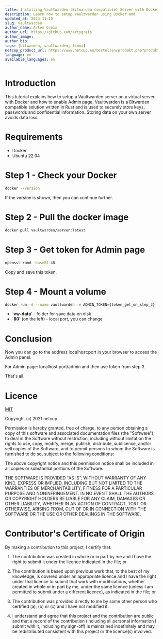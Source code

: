 ```yaml
---
title: Installing Vaultwarden (Bitwarden compatible) Server with Docker
description: Learn how to setup Vaultwarden using Docker and
updated_at: 2023-11-19
slug: vaultwarden
author_name: Artem Greis
author_url: https://github.com/artygreis
author_image: 
author_bio: 
tags: [bitwarden, vaultwarden, linux]
netcup_product_url: https://www.netcup.eu/bestellen/produkt.php?produkt=2902
language: en
available_languages: en
---
```


# Introduction
This tutorial explains how to setup a Vaultwarden server on a virtual server with Docker and how to enable Admin page. Vaultwarden is a Bitwarden compatible solution written in Rust and is used to securely store keys, passwords and confidential information. Storing data on your own server avoids data loss.

# Requirements

* Docker
* Ubuntu 22.04

# Step 1 - Check your Docker
```sh
docker --version
```
If the version is shown, then you can continue further.

# Step 2 - Pull the docker image
```sh
docker pull vaultwarden/server:latest
```

# Step 3 - Get token for Admin page
```sh
openssl rand -base64 48
```
Copy and save this token.

# Step 4 - Mount a volume
```sh
docker run -d --name vaultwarden -e ADMIN_TOKEN={token_get_on_step_3} -v /vw-data/:/data/ -p 80:80 vaultwarden/server:latest
```
- '**vw-data**' - folder for save data on disk
- '**80**' (on the left) - local port, you can change

# Conclusion
Now you can go to the address localhost:port in your browser to access the Admin panel. 

For Admin page: localhost:port/admin and then use token from step 3.

That's all.

# Licence

[MIT](https://github.com/netcup-community/community-tutorials/blob/main/LICENSE)

Copyright (c) 2021 netcup

Permission is hereby granted, free of charge, to any person obtaining a copy of this software and associated documentation files (the "Software"), to deal in the Software without restriction, including without limitation the rights to use, copy, modify, merge, publish, distribute, sublicence, and/or sell copies of the Software, and to permit persons to whom the Software is furnished to do so, subject to the following conditions:

The above copyright notice and this permission notice shall be included in all copies or substantial portions of the Software.

THE SOFTWARE IS PROVIDED "AS IS", WITHOUT WARRANTY OF ANY KIND, EXPRESS OR IMPLIED, INCLUDING BUT NOT LIMITED TO THE WARRANTIES OF MERCHANTABILITY, FITNESS FOR A PARTICULAR PURPOSE AND NONINFRINGEMENT. IN NO EVENT SHALL THE AUTHORS OR COPYRIGHT HOLDERS BE LIABLE FOR ANY CLAIM, DAMAGES OR OTHER LIABILITY, WHETHER IN AN ACTION OF CONTRACT, TORT OR OTHERWISE, ARISING FROM, OUT OF OR IN CONNECTION WITH THE SOFTWARE OR THE USE OR OTHER DEALINGS IN THE SOFTWARE.

# Contributor's Certificate of Origin
By making a contribution to this project, I certify that:

 1) The contribution was created in whole or in part by me and I have the right to submit it under the licence indicated in the file; or

 2) The contribution is based upon previous work that, to the best of my knowledge, is covered under an appropriate licence and I have the right under that licence to submit that work with modifications, whether created in whole or in part by me, under the same licence (unless I am permitted to submit under a different licence), as indicated in the file; or

 3) The contribution was provided directly to me by some other person who certified (a), (b) or (c) and I have not modified it.

 4) I understand and agree that this project and the contribution are public and that a record of the contribution (including all personal information I submit with it, including my sign-off) is maintained indefinitely and may be redistributed consistent with this project or the licence(s) involved.
